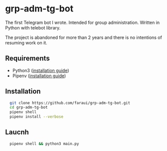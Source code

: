 # grp-adm-tg-bot
  The first Telegram bot I wrote. Intended for group administration. Written in Python with telebot library.

  The project is abandoned for more than 2 years and there is no intentions of resuming work on it.

## Requirements
  - Python3 ([installation guide](https://wiki.python.org/moin/BeginnersGuide/Download))
  - Pipenv ([installation guide](https://docs.pipenv.org/install/#installing-pipenv))

## Installation
  ```sh
    git clone https://github.com/faraui/grp-adm-tg-bot.git
    cd grp-adm-tg-bot
    pipenv shell
    pipenv install --verbose
  ```

## Laucnh
  ```sh
    pipenv shell && python3 main.py
  ```
